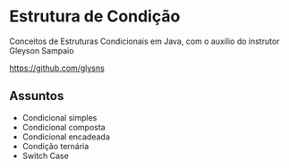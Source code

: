 # Estrutura de Condição
Conceitos de Estruturas Condicionais em Java, com o auxilio do instrutor Gleyson Sampaio

https://github.com/glysns

## Assuntos
- Condicional simples
- Condicional composta
- Condicional encadeada
- Condição ternária
- Switch Case
